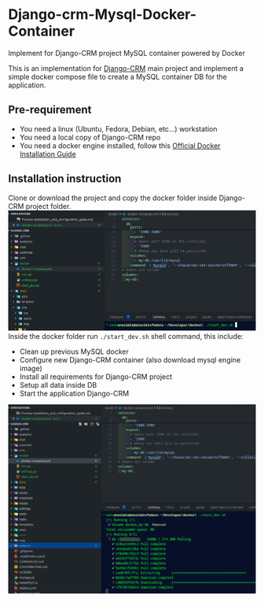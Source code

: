 # Django-crm-Mysql-Docker-Container
Implement for Django-CRM project MySQL container powered by Docker

This is an implementation for [Django-CRM](https://github.com/DjangoCRM/django-crm) main project and implement a simple docker compose file to create a MySQL container DB for the application.

## Pre-requirement ##
- You need a linux (Ubuntu, Fedora, Debian, etc...) workstation
- You need a local copy of Django-CRM repo
- You need a docker engine installed, follow this [Official Docker Installation Guide](https://docs.docker.com/engine/install/)

## Installation instruction ##
Clone or download the project and copy the docker folder inside Django-CRM project folder.
![Docker folder Example](/img/dockerfolder.png "docker folder")
Inside the docker folder run `./start_dev.sh` shell command, this include:
- Clean up previous MySQL docker
- Configure new Django-CRM container (also download mysql engine image)
- Install all requirements for Django-CRM project
- Setup all data inside DB
- Start the application Django-CRM

![Pulling MySQL image](/img/Pulling.png "Pulling")
  
